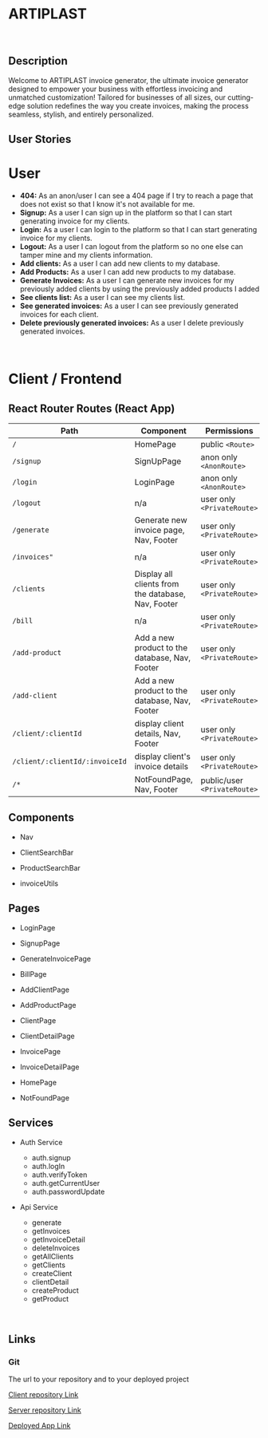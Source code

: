 # ARTIPLAST

<br>

## Description

Welcome to ARTIPLAST invoice generator, the ultimate invoice generator designed to empower your business with effortless invoicing and unmatched customization! Tailored for businesses of all sizes, our cutting-edge solution redefines the way you create invoices, making the process seamless, stylish, and entirely personalized.

## User Stories

# User
-  **404:** As an anon/user I can see a 404 page if I try to reach a page that does not exist so that I know it's not available for me.
-  **Signup:** As a user I can sign up in the platform so that I can start generating invoice for my clients.
-  **Login:** As a user I can login to the platform so that I can start generating invoice for my clients.
-  **Logout:** As a user I can logout from the platform so no one else can tamper mine and my clients information.
-  **Add clients:** As a user I can add new clients to my database.
-  **Add Products:** As a user I can add new products to my database.
-  **Generate Invoices:** As a user I can generate new invoices for my previously added clients by using the previously added products I added
-  **See clients list:** As a user I can see my clients list.
-  **See generated invoices:** As a user I can see previously generated invoices for each client.
-  **Delete previously generated invoices:** As a user I delete previously generated invoices.

<br>



# Client / Frontend

## React Router Routes (React App)
| Path                      | Component                                                    | Permissions |
| ------------------------- | --------------------                                         | ----------- | 
| `/`                       | HomePage                                                     | public `<Route>`            | 
| `/signup`                 | SignUpPage                                                   | anon only  `<AnonRoute>`    | 
| `/login`                  | LoginPage                                                    | anon only `<AnonRoute>`     | 
| `/logout`                 | n/a                                                          | user only `<PrivateRoute>`  | 
| `/generate`               | Generate new invoice page, Nav, Footer                         | user only `<PrivateRoute>`  | 
| `/invoices"`              | n/a                                                             | user only `<PrivateRoute>`  | 
| `/clients`                | Display all clients from the database, Nav, Footer           | user only `<PrivateRoute>`  | 
| `/bill`                   | n/a                                                           | user only  `<PrivateRoute>` | 
| `/add-product`            | Add a new product to the database, Nav, Footer                   | user only `<PrivateRoute>` |
| `/add-client`             | Add a new product to the database, Nav, Footer                        | user only `<PrivateRoute>`|
| `/client/:clientId`       | display client details, Nav, Footer                                | user only `<PrivateRoute>`|
| `/client/:clientId/:invoiceId`| display client's invoice details                                 | user only `<PrivateRoute>`| 
| `/*`                      | NotFoundPage, Nav, Footer                                    | public/user `<PrivateRoute>`|


## Components

- Nav

- ClientSearchBar

- ProductSearchBar

- invoiceUtils


## Pages

- LoginPage

- SignupPage

- GenerateInvoicePage
  
- BillPage

- AddClientPage

- AddProductPage
  
- ClientPage
  
- ClientDetailPage
  
- InvoicePage
  
- InvoiceDetailPage
  
- HomePage
  
- NotFoundPage
 

## Services

- Auth Service
  - auth.signup
  - auth.logIn
  - auth.verifyToken
  - auth.getCurrentUser
  - auth.passwordUpdate

- Api Service
  - generate
  - getInvoices
  - getInvoiceDetail
  - deleteInvoices
  - getAllClients
  - getClients
  - createClient
  - clientDetail
  - createProduct
  - getProduct


<br>


## Links


### Git

The url to your repository and to your deployed project

[Client repository Link](https://github.com/achref95/artiplast-client-vite)

[Server repository Link](https://github.com/achref95/artiplast-server)

[Deployed App Link](https://artiplast-client-vite.vercel.app/)